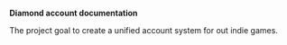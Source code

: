 **Diamond account documentation**

The project goal to create a unified account system for out indie games.

